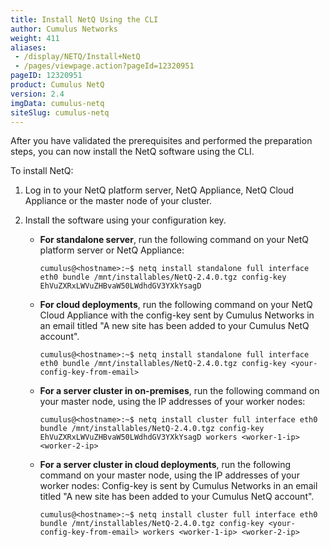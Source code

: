 ```yaml
---
title: Install NetQ Using the CLI
author: Cumulus Networks
weight: 411
aliases:
 - /display/NETQ/Install+NetQ
 - /pages/viewpage.action?pageId=12320951
pageID: 12320951
product: Cumulus NetQ
version: 2.4
imgData: cumulus-netq
siteSlug: cumulus-netq
---
```

After you have validated the prerequisites and performed the preparation steps, you can now install the NetQ software using the CLI.

To install NetQ:

1. Log in to your NetQ platform server, NetQ Appliance, NetQ Cloud Appliance or the master node of your cluster.

2. Install the software using your configuration key.

    - **For standalone server**, run the following command on your NetQ platform server or NetQ Appliance:
        ```
        cumulus@<hostname>:~$ netq install standalone full interface eth0 bundle /mnt/installables/NetQ-2.4.0.tgz config-key EhVuZXRxLWVuZHBvaW50LWdhdGV3YXkYsagD
        ```
    - **For cloud deployments**, run the following command on your NetQ Cloud Appliance with the config-key sent by Cumulus Networks in an email titled "A new site has been added to your Cumulus NetQ account".

        ```
        cumulus@<hostname>:~$ netq install standalone full interface eth0 bundle /mnt/installables/NetQ-2.4.0.tgz config-key <your-config-key-from-email>
        ```

    - **For a server cluster in on-premises**, run the following command on your master node, using the IP addresses of your worker nodes: 
        ```
        cumulus@<hostname>:~$ netq install cluster full interface eth0 bundle /mnt/installables/NetQ-2.4.0.tgz config-key EhVuZXRxLWVuZHBvaW50LWdhdGV3YXkYsagD workers <worker-1-ip> <worker-2-ip>
        ```
    
    - **For a server cluster in cloud deployments**, run the following command on your master node, using the IP addresses of your worker nodes: Config-key is sent by Cumulus Networks in an email titled "A new site has been added to your Cumulus NetQ account".

        ```
        cumulus@<hostname>:~$ netq install cluster full interface eth0 bundle /mnt/installables/NetQ-2.4.0.tgz config-key <your-config-key-from-email> workers <worker-1-ip> <worker-2-ip>
        ```
